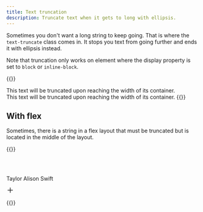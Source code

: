 ```yaml
---
title: Text truncation
description: Truncate text when it gets to long with ellipsis.
---
```


Sometimes you don't want a long string to keep going. That is where the `text-truncate` class comes in. It stops you text from going further and ends it with ellipsis instead.

Note that truncation only works on element where the display property is set to `block` or `inline-block`.

{{<example>}}
<div class="grid grid-3">
  <div class="text-truncate">
    This text will be truncated upon reaching the width of its container.
  </div>
</div>
<span class="d-inline-block text-truncate" style="max-width: 120px;">
  This text will be truncated upon reaching the width of its container.
</span>
{{</example>}}

## With flex
Sometimes, there is a string in a flex layout that must be truncated but is located in the middle of the layout.

{{<example>}}
<div class="d-flex flex-row flex-items-center p-2 border border-radius" style="width: 200px;">
  <div class="bg-blue border-radius-sm me-2 flex-shrink-0" style="width: 32px; height: 32px;"></div>
  <p class="d-block text-truncate mw-0 m-0">Taylor Alison Swift</p>
  <div class="bg-light border-radius-pill ms-3 flex-shrink-0 d-flex flex-justify-center flex-items-center" style="width: 32px; height: 32px;">
    <svg xmlns="http://www.w3.org/2000/svg" viewBox="0 0 20 16" fill="currentColor" style="width: 20px; height: 16px;">
      <path fill-rule="evenodd" d="M9.25 8.75v5.5a.75.75 0 0 0 1.5 0v-5.5h5.5a.75.75 0 0 0 0-1.5h-5.5v-5.5a.75.75 0 0 0-1.5 0v5.5h-5.5a.75.75 0 0 0 0 1.5h5.5Z"/>
    </svg>
  </div>
</div>
{{</example>}}
